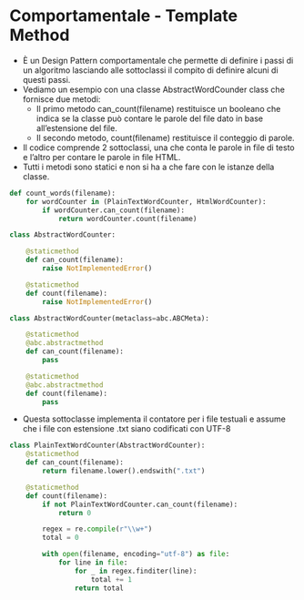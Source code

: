 # Comportamentale - Template Method

- È un Design Pattern comportamentale che permette di definire i passi di un algoritmo lasciando alle sottoclassi il compito di definire alcuni di questi passi.
- Vediamo un esempio con una classe AbstractWordCounder class che fornisce due metodi:
    - Il primo metodo can_count(filename) restituisce un booleano che indica se la classe può contare le parole del file dato in base all’estensione del file.
    - Il secondo metodo, count(filename) restituisce il conteggio di parole.
- Il codice comprende 2 sottoclassi, una che conta le parole in file di testo e l’altro per contare le parole in file HTML.
- Tutti i metodi sono statici e non si ha a che fare con le istanze della classe.

```python
def count_words(filename):
	for wordCounter in (PlainTextWordCounter, HtmlWordCounter):
		if wordCounter.can_count(filename):
			return wordCounter.count(filename)
```

```python
class AbstractWordCounter:

	@staticmethod
	def can_count(filename):
		raise NotImplementedError()

	@staticmethod
	def count(filename):
		raise NotImplementedError()
```

```python
class AbstractWordCounter(metaclass=abc.ABCMeta):

	@staticmethod
	@abc.abstractmethod
	def can_count(filename):
		pass

	@staticmethod
	@abc.abstractmethod
	def count(filename):
		pass
```

- Questa sottoclasse implementa il contatore per i file testuali e assume che i file con estensione .txt siano codificati con UTF-8

```python
class PlainTextWordCounter(AbstractWordCounter):
    @staticmethod
    def can_count(filename):
        return filename.lower().endswith(".txt")

    @staticmethod
    def count(filename):
        if not PlainTextWordCounter.can_count(filename):
            return 0

        regex = re.compile(r"\\w+")
        total = 0

        with open(filename, encoding="utf-8") as file:
            for line in file:
                for _ in regex.finditer(line):
                    total += 1
				return total

```